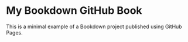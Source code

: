 # My Bookdown GitHub Book

This is a minimal example of a Bookdown project published using GitHub Pages.
